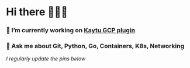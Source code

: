 # Hi there 👋👋👋

### 🔭 I’m currently working on [Kaytu GCP plugin](https://github.com/kaytu-io/plugin-gcp) 

### 💬 Ask me about Git, Python, Go, Containers, K8s, Networking

*I regularly update the pins below*

<!--

ADnanORIGInal
https://gule-gulzar.com/

-->

<!--
 Current Focus: 



**ADorigi/ADorigi** is a ✨ _special_ ✨ repository because its `README.md` (this file) appears on your GitHub profile.

Here are some ideas to get you started:

- 🔭 I’m currently learning new technologies
- 🌱 I’m currently learning ...
- 👯 I’m looking to collaborate on ...
- 🤔 I’m looking for help with ...
- 💬 Ask me about ...
- 📫 How to reach me: ...
- 😄 Pronouns: ...
- ⚡ Fun fact: ...
-->
